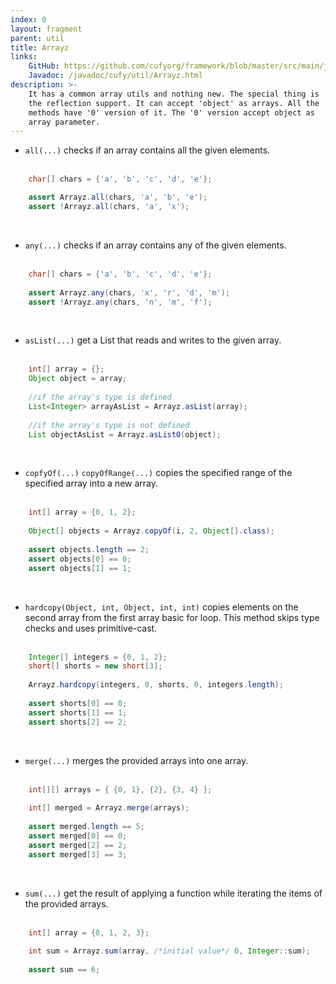 ```yaml
---
index: 0
layout: fragment
parent: util
title: Arrayz
links:
    GitHub: https://github.com/cufyorg/framework/blob/master/src/main/java/cufy/util/Arrayz.java
    Javadoc: /javadoc/cufy/util/Arrayz.html
description: >-
    It has a common array utils and nothing new. The special thing is
    the reflection support. It can accept 'object' as arrays. All the
    methods have '0' version of it. The '0' version accept object as
    array parameter.
---
```


- `all(...)` checks if an array contains all the given elements.
<br><br>
```java 
    char[] chars = {'a', 'b', 'c', 'd', 'e'};

    assert Arrayz.all(chars, 'a', 'b', 'e');
    assert !Arrayz.all(chars, 'a', 'x');
```
<br>

- `any(...)` checks if an array contains any of the given elements.
<br><br>
```java 
    char[] chars = {'a', 'b', 'c', 'd', 'e'};
    
    assert Arrayz.any(chars, 'x', 'r', 'd', 'm');
    assert !Arrayz.any(chars, 'n', 'm', 'f');
```
<br>

- `asList(...)` get a List that reads and writes to the given array.
<br><br>
```java 
    int[] array = {};
    Object object = array;
    
    //if the array's type is defined
    List<Integer> arrayAsList = Arrayz.asList(array);
    
    //if the array's type is not defined 
    List objectAsList = Arrayz.asList0(object);
```
<br>

- `copfyOf(...)` `copyOfRange(...)` copies the specified range of the
specified array into a new array.
<br><br>
```java 
    int[] array = {0, 1, 2};
    
    Object[] objects = Arrayz.copyOf(i, 2, Object[].class);
    
    assert objects.length == 2;
    assert objects[0] == 0;
    assert objects[1] == 1;
```
<br>

- `hardcopy(Object, int, Object, int, int)` copies elements on the
second array from the first array basic for loop. This method skips
type checks and uses primitive-cast.
<br><br>
```java 
    Integer[] integers = {0, 1, 2};
    short[] shorts = new short[3];
    
    Arrayz.hardcopy(integers, 0, shorts, 0, integers.length);
    
    assert shorts[0] == 0;
    assert shorts[1] == 1;
    assert shorts[2] == 2;
```
<br>

- `merge(...)` merges the provided arrays into one array.
<br><br>
```java 
    int[][] arrays = { {0, 1}, {2}, {3, 4} };
    
    int[] merged = Arrayz.merge(arrays);
    
    assert merged.length == 5;
    assert merged[0] == 0;
    assert merged[2] == 2;
    assert merged[3] == 3;
```
<br>

- `sum(...)` get the result of applying a function while iterating
the items of the provided arrays.
<br><br>
```java 
    int[] array = {0, 1, 2, 3};
    
    int sum = Arrayz.sum(array, /*initial value*/ 0, Integer::sum);
    
    assert sum == 6;
```
